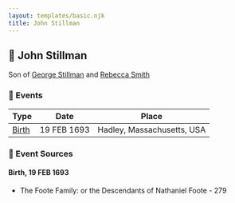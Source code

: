 ```yaml
---
layout: templates/basic.njk
title: John Stillman
---
```

## 🔵 John Stillman

Son of [George Stillman](/people/6/67040632) and [Rebecca Smith](/people/7/76162584)

### 📆 Events

Type | Date | Place
------ | ------ | ------
[Birth](#event-1cd3a73c-7c39-4397-98e4-d6d544775682) | 19 FEB 1693 | Hadley, Massachusetts, USA

### 📰 Event Sources

#### <a id="event-1cd3a73c-7c39-4397-98e4-d6d544775682"></a> Birth, 19 FEB 1693
* The Foote Family: or the Descendants of Nathaniel Foote  - 279